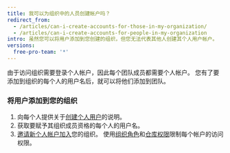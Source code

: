 ```yaml
---
title: 我可以为组织中的人员创建帐户吗？
redirect_from:
  - /articles/can-i-create-accounts-for-those-in-my-organization/
  - /articles/can-i-create-accounts-for-people-in-my-organization
intro: 虽然您可以将用户添加到您创建的组织，但您无法代表其他人创建其个人用户帐户。
versions:
  free-pro-team: '*'
---
```


由于访问组织需要登录个人帐户，因此每个团队成员都需要个人帐户。 您有了要添加到组织的每个人的用户名后，就可以将他们添加到团队。

### 将用户添加到您的组织

1. 向每个人提供关于[创建个人用户](/articles/signing-up-for-a-new-github-account)的说明。
2. 获取要赋予其组织成员资格的每个人的用户名。
3. [邀请新个人帐户加入](/articles/inviting-users-to-join-your-organization)您的组织。 使用[组织角色](/articles/permission-levels-for-an-organization)和[仓库权限](/articles/repository-permission-levels-for-an-organization)限制每个帐户的访问权限。
